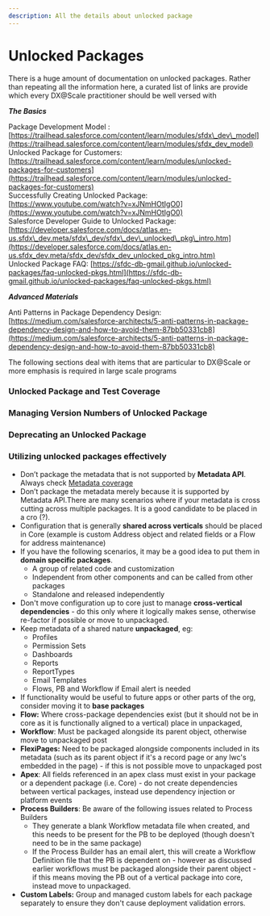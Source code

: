 ```yaml
---
description: All the details about unlocked package
---
```


# Unlocked Packages

There is a huge amount of documentation on unlocked packages. Rather than repeating all the information here, a curated list of links are provide which every DX@Scale practitioner should be well versed with  
  
_**The Basics**_

Package Development Model : [https://trailhead.salesforce.com/content/learn/modules/sfdx\_dev\_model](https://trailhead.salesforce.com/content/learn/modules/sfdx_dev_model)  
Unlocked Package for Customers: [https://trailhead.salesforce.com/content/learn/modules/unlocked-packages-for-customers](https://trailhead.salesforce.com/content/learn/modules/unlocked-packages-for-customers)  
Successfully Creating Unlocked Package: [https://www.youtube.com/watch?v=xJNmHOtIgO0](https://www.youtube.com/watch?v=xJNmHOtIgO0)  
Salesforce Developer Guide to Unlocked Package: [https://developer.salesforce.com/docs/atlas.en-us.sfdx\_dev.meta/sfdx\_dev/sfdx\_dev\_unlocked\_pkg\_intro.htm](https://developer.salesforce.com/docs/atlas.en-us.sfdx_dev.meta/sfdx_dev/sfdx_dev_unlocked_pkg_intro.htm)  
Unlocked Package FAQ: [https://sfdc-db-gmail.github.io/unlocked-packages/faq-unlocked-pkgs.html](https://sfdc-db-gmail.github.io/unlocked-packages/faq-unlocked-pkgs.html)

_**Advanced Materials**_

Anti Patterns in Package Dependency Design: [https://medium.com/salesforce-architects/5-anti-patterns-in-package-dependency-design-and-how-to-avoid-them-87bb50331cb8](https://medium.com/salesforce-architects/5-anti-patterns-in-package-dependency-design-and-how-to-avoid-them-87bb50331cb8)  


The following sections deal with items that are particular to DX@Scale or more emphasis is required in large scale programs

### Unlocked Package and Test Coverage



### Managing Version Numbers of Unlocked Package

### Deprecating an Unlocked Package

### Utilizing unlocked packages effectively

* Don’t package the metadata that is not supported by **Metadata API**. Always check [Metadata coverage](https://developer.salesforce.com/docs/metadata-coverage/)
* Don’t package the metadata merely because it is supported by Metadata API.There are many scenarios where if your metadata is cross cutting across multiple packages.  It is a good candidate to be placed in a cro \(?\).
* Configuration that is generally **shared across verticals** should be placed in Core \(example is custom Address object and related fields or a Flow for address maintenance\)
* If you have the following scenarios, it may be a good idea to put them in **domain specific packages**.
  * A group of related code and customization
  * Independent from other components and can be called from other packages
  * Standalone and released independently
* Don't move configuration up to core just to manage **cross-vertical dependencies** - do this only where it logically makes sense, otherwise re-factor if possible or move to unpackaged.
* Keep metadata of a shared nature **unpackaged**, eg: 
  * Profiles
  * Permission Sets
  * Dashboards
  * Reports
  * ReportTypes
  * Email Templates
  * Flows, PB and Workflow if Email alert is needed
* If functionality would be useful to future apps or other parts of the org, consider moving it to **base packages**
* **Flow:** Where cross-package dependencies exist \(but it should not be in core as it is functionally aligned to a vertical\) place in unpackaged,
* **Workflow**: Must be packaged alongside its parent object, otherwise move to unpackaged post
* **FlexiPages:** Need to be packaged alongside components included in its metadata \(such as its parent object if it's a record page or any lwc's embedded in the page\) - if this is not possible move to unpackaged post
* **Apex**: All fields referenced in an apex class must exist in your package or a dependent package \(i.e. Core\) - do not create dependencies between vertical packages, instead use dependency injection or platform events
* **Process Builders**: Be aware of the following issues related to Process Builders
  * They generate a blank Workflow metadata file when created, and this needs to be present for the PB to be deployed \(though doesn't need to be in the same package\)
  * If the Process Builder has an email alert, this will create a Workflow Definition file that the PB is dependent on - however as discussed earlier workflows must be packaged alongside their parent object - if this means moving the PB out of a vertical package into core, instead move to unpackaged.
* **Custom Labels:** Group and managed custom labels for each package separately to ensure they don't cause deployment validation errors.

